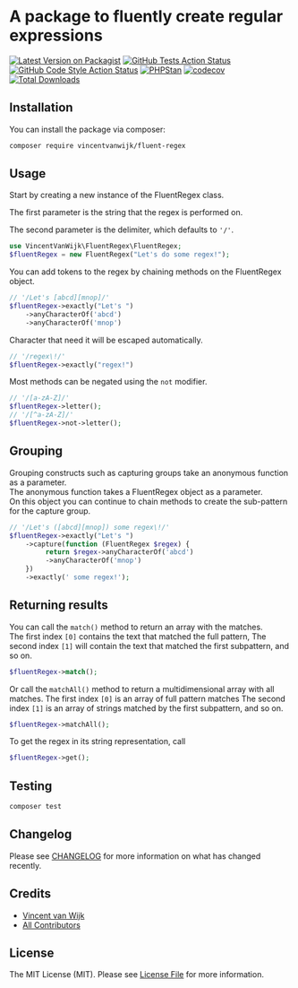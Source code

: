 # A package to fluently create regular expressions

[![Latest Version on Packagist](https://img.shields.io/packagist/v/vincentvanwijk/fluent-regex.svg?style=flat-square)](https://packagist.org/packages/vincentvanwijk/fluent-regex)
[![GitHub Tests Action Status](https://img.shields.io/github/actions/workflow/status/vincentvanwijk/fluent-regex/run-tests.yml?branch=main&label=tests&style=flat-square)](https://github.com/vincentvanwijk/fluent-regex/actions?query=workflow%3Arun-tests+branch%3Amain)
[![GitHub Code Style Action Status](https://img.shields.io/github/actions/workflow/status/vincentvanwijk/fluent-regex/fix-php-code-style-issues.yml?branch=main&label=code%20style&style=flat-square)](https://github.com/vincentvanwijk/fluent-regex/actions?query=workflow%3A"Fix+PHP+code+style+issues"+branch%3Amain)
[![PHPStan](https://github.com/VincentVanWijk/fluent-regex/actions/workflows/phpstan.yml/badge.svg)](https://github.com/VincentVanWijk/fluent-regex/actions/workflows/phpstan.yml)
[![codecov](https://codecov.io/gh/VincentVanWijk/fluent-regex/branch/main/graph/badge.svg)](https://codecov.io/gh/VincentVanWijk/fluent-regex)
[![Total Downloads](https://img.shields.io/packagist/dt/vincentvanwijk/fluent-regex.svg?style=flat-square)](https://packagist.org/packages/vincentvanwijk/fluent-regex)

## Installation

You can install the package via composer:

```bash
composer require vincentvanwijk/fluent-regex
```

## Usage

Start by creating a new instance of the FluentRegex class.

The first parameter is the string that the regex is performed on.

The second parameter is the delimiter, which defaults to `'/'`.

```php
use VincentVanWijk\FluentRegex\FluentRegex;
$fluentRegex = new FluentRegex("Let's do some regex!");
```

You can add tokens to the regex by chaining methods on the FluentRegex object.

```php
// '/Let's [abcd][mnop]/'
$fluentRegex->exactly("Let's ")
    ->anyCharacterOf('abcd')
    ->anyCharacterOf('mnop') 
```

Character that need it will be escaped automatically.

```php
// '/regex\!/'
$fluentRegex->exactly("regex!")
```

Most methods can be negated using the `not` modifier.

```php
// '/[a-zA-Z]/'
$fluentRegex->letter();
// '/[^a-zA-Z]/'
$fluentRegex->not->letter();
```

## Grouping

Grouping constructs such as capturing groups take an anonymous function as a parameter.  
The anonymous function takes a FluentRegex object as a parameter.  
On this object you can continue to chain methods to create the sub-pattern for the capture group.

```php
// '/Let's ([abcd][mnop]) some regex\!/'
$fluentRegex->exactly("Let's ")      
    ->capture(function (FluentRegex $regex) {
         return $regex->anyCharacterOf('abcd') 
         ->anyCharacterOf('mnop')       
    })
    ->exactly(' some regex!');                             
```

## Returning results

You can call the `match()` method to return an array with the matches.  
The first index `[0]` contains the text that matched the full pattern,
The second index `[1]` will contain the text that matched the first subpattern, and so on.

```php
$fluentRegex->match();
```

Or call the `matchAll()` method to return a multidimensional array with all matches.
The first index `[0]` is an array of full pattern matches
The second index `[1]` is an array of strings matched by the first subpattern, and so on.

```php
$fluentRegex->matchAll();
```

To get the regex in its string representation, call

```php
$fluentRegex->get();
```

## Testing

```bash
composer test
```

## Changelog

Please see [CHANGELOG](CHANGELOG.md) for more information on what has changed recently.

## Credits

- [Vincent van Wijk](https://github.com/VincentVanWijk)
- [All Contributors](../../contributors)

## License

The MIT License (MIT). Please see [License File](LICENSE.md) for more information.
